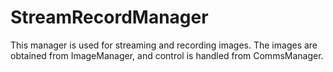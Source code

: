 StreamRecordManager
===================

This manager is used for streaming and recording images. The images are obtained from ImageManager, and control is handled from CommsManager.